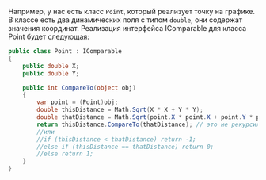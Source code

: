 
Например, у нас есть класс `Point`, который реализует точку на графике. В классе есть два динамических поля с типом `double`, они содержат значения координат. Реализация интерфейса IComparable для класса Point будет следующая:

```cs
public class Point : IComparable
{
    public double X;
    public double Y;

    public int CompareTo(object obj)
    {
        var point = (Point)obj;
        double thisDistance = Math.Sqrt(X * X + Y * Y);
        double thatDistance = Math.Sqrt(point.X * point.X + point.Y * point.Y);
        return thisDistance.CompareTo(thatDistance); // это не рекурсия, thisDistance и thatDistance имеют тип double, который реализует интерфейс IComparable
        //или
        //if (thisDistance < thatDistance) return -1;
        //else if (thisDistance == thatDistance) return 0;
        //else return 1;
    }
}
```